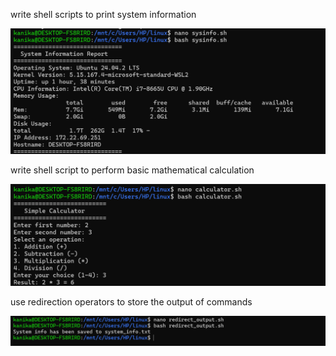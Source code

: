 write shell scripts to print system information

![man command](pic14.png)



write shell script to perform basic mathematical calculation

![man command](pic11.png)



use redirection operators to store the output of commands

![man command](pic12.png)
